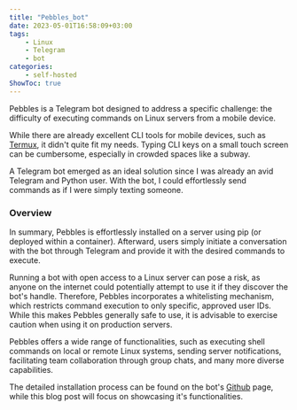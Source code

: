 ```yaml
---
title: "Pebbles_bot"
date: 2023-05-01T16:58:09+03:00
tags:
    - Linux
    - Telegram
    - bot
categories:
    - self-hosted
ShowToc: true
---
```


Pebbles is a Telegram bot designed to address a specific challenge: 
the difficulty of executing commands on Linux servers from a mobile device.  

While there are already excellent CLI tools for mobile devices, 
such as [Termux](https://termux.dev/en/), it didn't quite fit my needs. 
Typing CLI keys on a small touch screen can be cumbersome, 
especially in crowded spaces like a subway.  

A Telegram bot emerged as an ideal solution since I was already an avid 
Telegram and Python user. With the bot, I could effortlessly send commands 
as if I were simply texting someone.  


### Overview
In summary, Pebbles is effortlessly installed on a server using pip (or deployed 
within a container). Afterward, users simply initiate a conversation with the bot 
through Telegram and provide it with the desired commands to execute.  

Running a bot with open access to a Linux server can pose a risk, as anyone on 
the internet could potentially attempt to use it if they discover the bot's handle. 
Therefore, Pebbles incorporates a whitelisting mechanism, which restricts command 
execution to only specific, approved user IDs. While this makes Pebbles generally 
safe to use, it is advisable to exercise caution when using it on production servers.  

Pebbles offers a wide range of functionalities, such as executing shell commands on 
local or remote Linux systems, sending server notifications, facilitating team 
collaboration through group chats, and many more diverse capabilities.  

The detailed installation process can be found on the bot's 
[Github](https://github.com/Lab-Brat/pebbles_bot) page, while this blog post will 
focus on showcasing it's functionalities.
 

